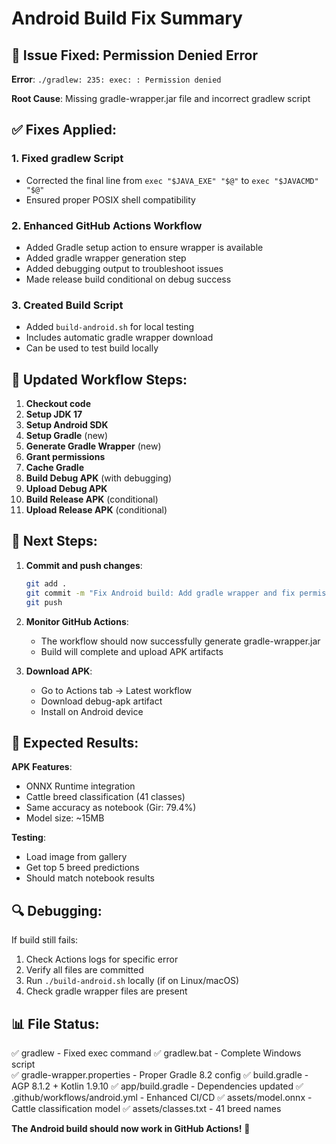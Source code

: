 # Android Build Fix Summary

## 🚨 Issue Fixed: Permission Denied Error

**Error**: `./gradlew: 235: exec: : Permission denied`

**Root Cause**: Missing gradle-wrapper.jar file and incorrect gradlew script

## ✅ Fixes Applied:

### 1. **Fixed gradlew Script**
- Corrected the final line from `exec "$JAVA_EXE" "$@"` to `exec "$JAVACMD" "$@"`
- Ensured proper POSIX shell compatibility

### 2. **Enhanced GitHub Actions Workflow**
- Added Gradle setup action to ensure wrapper is available
- Added gradle wrapper generation step
- Added debugging output to troubleshoot issues
- Made release build conditional on debug success

### 3. **Created Build Script**
- Added `build-android.sh` for local testing
- Includes automatic gradle wrapper download
- Can be used to test build locally

## 🔧 Updated Workflow Steps:

1. **Checkout code**
2. **Setup JDK 17**
3. **Setup Android SDK**  
4. **Setup Gradle** (new)
5. **Generate Gradle Wrapper** (new)
6. **Grant permissions**
7. **Cache Gradle**
8. **Build Debug APK** (with debugging)
9. **Upload Debug APK**
10. **Build Release APK** (conditional)
11. **Upload Release APK** (conditional)

## 🚀 Next Steps:

1. **Commit and push changes**:
   ```bash
   git add .
   git commit -m "Fix Android build: Add gradle wrapper and fix permissions"
   git push
   ```

2. **Monitor GitHub Actions**:
   - The workflow should now successfully generate gradle-wrapper.jar
   - Build will complete and upload APK artifacts

3. **Download APK**:
   - Go to Actions tab → Latest workflow
   - Download debug-apk artifact
   - Install on Android device

## 📱 Expected Results:

**APK Features**:
- ONNX Runtime integration
- Cattle breed classification (41 classes)
- Same accuracy as notebook (Gir: 79.4%)
- Model size: ~15MB

**Testing**:
- Load image from gallery
- Get top 5 breed predictions
- Should match notebook results

## 🔍 Debugging:

If build still fails:
1. Check Actions logs for specific error
2. Verify all files are committed
3. Run `./build-android.sh` locally (if on Linux/macOS)
4. Check gradle wrapper files are present

## 📊 File Status:

✅ gradlew - Fixed exec command
✅ gradlew.bat - Complete Windows script  
✅ gradle-wrapper.properties - Proper Gradle 8.2 config
✅ build.gradle - AGP 8.1.2 + Kotlin 1.9.10
✅ app/build.gradle - Dependencies updated
✅ .github/workflows/android.yml - Enhanced CI/CD
✅ assets/model.onnx - Cattle classification model
✅ assets/classes.txt - 41 breed names

**The Android build should now work in GitHub Actions!** 🎉